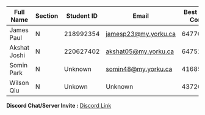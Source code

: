 | Full Name  | Section | Student ID  | Email                     | Best Way to Contact | Discord Username |
|------------|---------|------------|---------------------------|---------------------|------------------|
| James Paul | N       | 218992354   | jamesp23@my.yorku.ca      | 6477038885          | Akdrew           |
| Akshat Joshi | N | 220627402 | akshat05@my.yorku.ca | 6475152684 | akki0511 |
| Somin Park | N | Unknown | somin48@my.yorku.ca | 4168569432 | eeeee |
| Wilson Qiu | N | Unkown | Unknown | 4372674860 | WilsonQ |             

**Discord Chat/Server Invite :** [Discord Link](https://discord.gg/yB5tNu8SZm)
